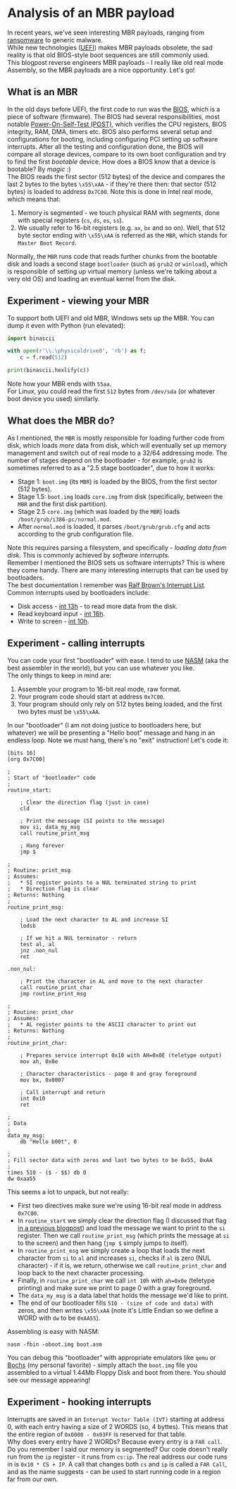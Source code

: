 # Analysis of an MBR payload

In recent years, we've seen interesting MBR payloads, ranging from [ransomware](https://www.microsoft.com/en-us/security/blog/2022/01/15/destructive-malware-targeting-ukrainian-organizations/) to generic malware.  
While new technologies ([UEFI](https://en.wikipedia.org/wiki/UEFI)) makes MBR payloads obsolete, the sad reality is that old BIOS-style boot sequences are still commonly used.  
This blogpost reverse engineers MBR payloads - I really like old real mode Assembly, so the MBR payloads are a nice opportunity. Let's go!

## What is an MBR
In the old days before UEFI, the first code to run was the [BIOS](https://en.wikipedia.org/wiki/BIOS), which is a piece of software (firmware).
The BIOS had several responsibilities, most notable [Power-On-Self-Test (POST)](https://en.wikipedia.org/wiki/Power-on_self-test), which verifies the CPU registers, BIOS integrity, RAM, DMA, timers etc. BIOS also performs several setup and configurations for booting, including configuring PCI setting up software interrupts.
After all the testing and configuration done, the BIOS will compare all storage devices, compare to its own boot configuration and try to find the first *bootable* device. How does a BIOS know that a device is bootable? By *magic* :)  
The BIOS reads the first sector (512 bytes) of the device and compares the last 2 bytes to the bytes `\x55\xAA` - if they're there then: that sector (512 bytes) is loaded to address `0x7C00`. Note this is done in Intel real mode, which means that:
1. Memory is segmented - we touch physical RAM with segments, done with special registers (`cs`, `ds`, `es`, `ss`).
2. We usually refer to 16-bit registers (e.g. `ax`, `bx` and so on).
Well, that 512 byte sector ending with `\x55\xAA` is referred as the `MBR`, which stands for `Master Boot Record`.

Normally, the `MBR` runs code that reads further chunks from the bootable disk and loads a second stage `bootloader` (such as `grub2` or `winload`), which is responsible of setting up virtual memory (unless we're talking about a very old OS) and loading an eventual kernel from the disk.

## Experiment - viewing your MBR
To support both UEFI and old MBR, Windows sets up the MBR. You can dump it even with Python (run elevated):
```python
import binascii

with open(r'\\.\physicaldrive0', 'rb') as f:
    c = f.read(512)

print(binascii.hexlify(c))
```
Note how your MBR ends with `55aa`.  
For Linux, you could read the first `512` bytes from `/dev/sda` (or whatever boot device you used) similarly.

## What does the MBR do?
As I mentioned, the `MBR` is mostly responsible for loading further code from disk, which loads *more* data from disk, which will eventually set up memory management and switch out of real mode to a 32/64 addressing mode. The number of stages depend on the bootloader - for example, `grub2` is sometimes referred to as a "2.5 stage bootloader", due to how it works:
- Stage 1: `boot.img` (its `MBR`) is loaded by the BIOS, from the first sector (512 bytes).
- Stage 1.5: `boot.img` loads `core.img` from disk (specifically, between the `MBR` and the first disk partition).
- Stage 2.5 `core.img` (which was loaded by the `MBR`) loads `/boot/grub/i386-pc/normal.mod`.
- After `normal.mod` is loaded, it parses `/boot/grub/grub.cfg` and acts according to the grub configuration file.

Note this requires parsing a filesystem, and specifically - *loading data from disk*. This is commonly achieved by *software interrupts*.  
Remember I mentioned the BIOS sets us software interrupts? This is where they come handy. There are many interesting interrupts that can be used by bootloaders.  
The best documentation I remember was [Ralf Brown's Interrupt List](https://www.ctyme.com/rbrown.htm). Common interrupts used by bootloaders include:
- Disk access - [int 13h](http://www.ctyme.com/intr/rb-0607.htm) - to read more data from the disk.
- Read keyboard input - [int 16h](http://www.ctyme.com/intr/rb-1754.htm).
- Write to screen - [int 10h](http://www.ctyme.com/intr/rb-0099.htm).

## Experiment - calling interrupts
You can code your first "bootloader" with ease. I tend to use [NASM](https://www.nasm.us/) (aka the best assembler in the world), but you can use whatever you like.  
The only things to keep in mind are:
1. Assemble your program to 16-bit real mode, raw format.
2. Your program code should start at address `0x7C00`.
3. Your program should only rely on 512 bytes being loaded, and the first two bytes must be `\x55\xAA`.

In our "bootloader" (I am not doing justice to bootloaders here, but whatever) we will be presenting a "Hello boot" message and hang in an endless loop. Note we must hang, there's no "exit" instruction!
Let's code it:

```assembly
[bits 16]
[org 0x7C00]

;
; Start of "bootloader" code
;
routine_start:

	; Clear the direction flag (just in case)
	cld

	; Print the message (SI points to the message)
	mov si, data_my_msg
	call routine_print_msg
	
	; Hang forever
	jmp $

;
; Routine: print_msg
; Assumes:
;   * SI register points to a NUL terminated string to print
;   * Direction flag is clear
; Returns: Nothing
;
routine_print_msg:

	; Load the next character to AL and increase SI
	lodsb
	
	; If we hit a NUL terminator - return
	test al, al
	jnz .non_nul
	ret
	
.non_nul:

	; Print the character in AL and move to the next character
	call routine_print_char
	jmp routine_print_msg

;
; Routine: print_char
; Assumes:
;   * AL register points to the ASCII character to print out
; Returns: Nothing
;
routine_print_char:

	; Prepares service interrupt 0x10 with AH=0x0E (teletype output)
	mov ah, 0x0e
	
	; Character characteristics - page 0 and gray foreground
	mov bx, 0x0007
	
	; Call interrupt and return
	int 0x10
	ret

;
; Data
;
data_my_msg:
	db "Hello b00t", 0

;
; Fill sector data with zeros and last two bytes to be 0x55, 0xAA
;
times 510 - ($ - $$) db 0
dw 0xaa55
```
This seems a lot to unpack, but not really:
- First two directives make sure we're using 16-bit real mode in address `0x7C00`.
- In `routine_start` we simply clear the direction flag (I discussed that flag [in a previous blogpost](https://github.com/yo-yo-yo-jbo/msf_shellcode_analysis/)) and load the message we want to print to the `si` register. Then we call `routine_print_msg` (which prints the message at `si` to the screen) and then hang (`jmp $` simply jumps to itself).
- In `routine_print_msg` we simply create a loop that loads the next character from `si` to `al` and increases `si`, checks if `al` is zero (NUL character) - if it is, we return, otherwise we call `routine_print_char` and loop back to the next character processing.
- Finally, in `routine_print_char` we call `int 10h` with `ah=0x0e` (teletype printing) and make sure we print to page 0 with a gray foreground.
- The `data_my_msg` is a data label that holds the message we'd like to print.
- The end of our bootloader fills `510 - (size of code and data)` with zeros, and then writes `\x55\xAA` (note it's Little Endian so we define a WORD with `dw` to be `0xAA55`).

Assembling is easy with NASM:
```shell
nasm -fbin -oboot.img boot.asm
```
You can debug this "bootloader" with appropriate emulators like `qemu` or [Bochs](https://bochs.sourceforge.io/) (my personal favorite) - simply attach the `boot.img` file you assembled to a virtual 1.44Mb Floppy Disk and boot from there. You should see our message appearing!

## Experiment - hooking interrupts
Interrupts are saved in an `Interupt Vector Table (IVT)` starting at address 0, with each entry having a size of 2 WORDS (so, 4 byttes). This means that the entire region of `0x0000 - 0x03FF` is reserved for that table.  
Why does every entry have 2 WORDs? Because every entry is a `FAR call`. Do you remember I said our memory is segmented? Our code doesn't really run from the `ip` register - it runs from `cs:ip`. The real address our code runs in is `0x10 * CS + IP`. A call that changes both `cs` and `ip` is called a `FAR Call`, and as the name suggests - can be used to start running code in a region far from our own.
